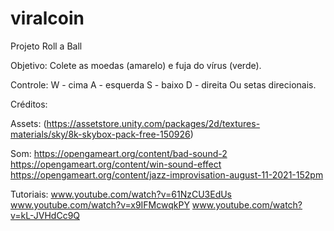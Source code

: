 # viralcoin
Projeto Roll a Ball

Objetivo: Colete as moedas (amarelo) e fuja do vírus (verde).

Controle:
W - cima
A - esquerda
S - baixo
D - direita
Ou setas direcionais.

Créditos:

Assets:
(https://assetstore.unity.com/packages/2d/textures-materials/sky/8k-skybox-pack-free-150926)

Som:
https://opengameart.org/content/bad-sound-2
https://opengameart.org/content/win-sound-effect
https://opengameart.org/content/jazz-improvisation-august-11-2021-152pm

Tutoriais:
www.youtube.com/watch?v=61NzCU3EdUs
www.youtube.com/watch?v=x9IFMcwqkPY
www.youtube.com/watch?v=kL-JVHdCc9Q
